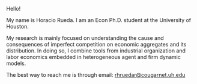 Hello!

My name is Horacio Rueda. I am an Econ Ph.D. student at the University of Houston. 

My research is mainly focused on understanding the cause and consequences of imperfect competition on economic aggregates and its distribution. In doing so, I combine tools from industrial organization and labor economics embedded in heterogeneous agent and firm dynamic models.


The best way to reach me is through email: rhruedar@cougarnet.uh.edu
